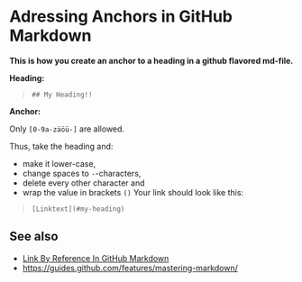 # Adressing Anchors in GitHub Markdown

**This is how you create an anchor to a heading in a github flavored md-file.**

**Heading:**
> `## My Heading!!`

**Anchor:**

Only `[0-9a-zäöü-]` are allowed.

Thus, take the heading and:
* make it lower-case,
* change spaces to `-`-characters,
* delete every other character and 
* wrap the value in brackets `()`
Your link should look like this:

> `[Linktext](#my-heading)`

## See also
* [Link By Reference In GitHub Markdown](https://github.com/fulgor/TIL/blob/master/github/link-by-reference-in-github-markdown.md)
* https://guides.github.com/features/mastering-markdown/
